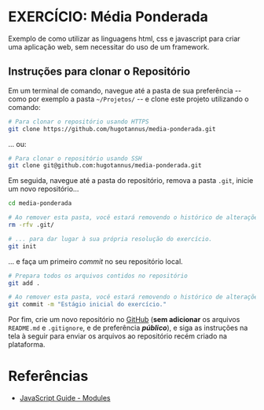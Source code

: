 # EXERCÍCIO: Média Ponderada

Exemplo de como utilizar as linguagens html, css e javascript para criar uma
aplicação web, sem necessitar do uso de um framework.

## Instruções para **clonar** o Repositório

Em um terminal de comando, navegue até a pasta de sua preferência -- como por exemplo a pasta `~/Projetos/` -- e clone este projeto utilizando o comando:

```bash
# Para clonar o repositório usando HTTPS
git clone https://github.com/hugotannus/media-ponderada.git
```

... ou:

```bash
# Para clonar o repositório usando SSH
git clone git@github.com:hugotannus/media-ponderada.git
```

Em seguida, navegue até a pasta do repositório, remova a pasta `.git`, inicie um novo repositório...

```bash
cd media-ponderada

# Ao remover esta pasta, você estará removendo o histórico de alterações do exercício...
rm -rfv .git/

# ... para dar lugar à sua própria resolução do exercício.
git init
```

... e faça um primeiro *commit* no seu repositório local.

```bash
# Prepara todos os arquivos contidos no repositório
git add .

# Ao remover esta pasta, você estará removendo o histórico de alterações do exercício...
git commit -m "Estágio inicial do exercício."
```

Por fim, crie um novo repositório no [GitHub](https://github.com) (**sem adicionar** os arquivos `README.md` e `.gitignore`, e de preferência ***público***), e siga as instruções na tela à seguir para enviar os arquivos ao repositório recém criado na plataforma.


# Referências

- [JavaScript Guide - Modules](https://developer.mozilla.org/en-US/docs/Web/JavaScript/Guide/Modules)
